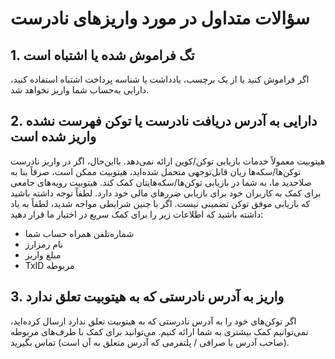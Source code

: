 # سؤالات متداول در مورد واریزهای نادرست

## 1.	تگ فراموش شده یا اشتباه است

اگر فراموش کنید یا از یک برچسب، یادداشت یا شناسه پرداخت اشتباه استفاده کنید، دارایی به‌حساب شما واریز نخواهد شد.

## 2.	دارایی به آدرس دریافت نادرست یا توکن فهرست نشده واریز شده است

هیتوبیت معمولاً خدمات بازیابی توکن/کوین ارائه نمی‌دهد. بااین‌حال، اگر در واریز نادرست توکن‌ها/سکه‌ها زیان قابل‌توجهی متحمل شده‌اید، هیتوبیت ممکن است، صرفاً بنا به صلاحدید ما، به شما در بازیابی توکن‌ها/سکه‌هایتان کمک کند. هیتوبیت رویه‌های جامعی برای کمک به کاربران خود برای بازیابی ضررهای مالی خود دارد. لطفاً توجه داشته باشید که بازیابی موفق توکن تضمینی نیست. اگر با چنین شرایطی مواجه شدید، لطفاً به یاد داشته باشید که اطلاعات زیر را برای کمک سریع در اختیار ما قرار دهید:

-	شماره‌تلفن همراه حساب شما
-	نام رمزارز
-	مبلغ واریز
-	TxID مربوطه

## 3.	واریز به آدرس نادرستی که به هیتوبیت تعلق ندارد

اگر توکن‌های خود را به آدرس نادرستی که به هیتوبیت تعلق ندارد ارسال کرده‌اید، نمی‌توانیم کمک بیشتری به شما ارائه کنیم. می‌توانید برای کمک با طرف‌های مربوطه (صاحب آدرس یا صرافی / پلتفرمی که آدرس متعلق به آن است) تماس بگیرید.
